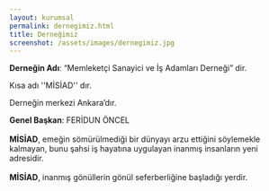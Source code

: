 ```yaml
---
layout: kurumsal
permalink: dernegimiz.html
title: Derneğimiz
screenshot: /assets/images/dernegimiz.jpg
---
```

**Derneğin Adı**: “Memleketçi Sanayici ve İş Adamları Derneği” dir.

Kısa adı ''MİSİAD'' dır.

Derneğin merkezi Ankara’dır.

**Genel Başkan**: FERİDUN ÖNCEL 
<br>
<br>
**​MİSİAD**, emeğin sömürülmediği bir dünyayı arzu ettiğini söylemekle kalmayan, bunu şahsi iş hayatına uygulayan inanmış insanların yeni adresidir.
<br>
<br>
**MİSİAD**, inanmış gönüllerin gönül seferberliğine başladığı yerdir.